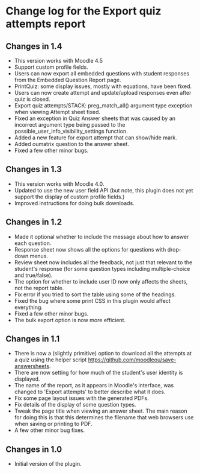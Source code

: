 # Change log for the Export quiz attempts report


## Changes in 1.4

* This version works with Moodle 4.5
* Support custom profile fields.
* Users can now export all embedded questions with student responses from the Embedded Question Report page.
* PrintQuiz: some display issues, mostly with equations, have been fixed.
* Users can now create attempt and update/upload responses even after quiz is closed.
* Export quiz attempts/STACK: preg_match_all() argument type exception when viewing Attempt sheet fixed.
* Fixed an exception in Quiz Answer sheets that was caused by an incorrect argument type being passed to
  the possible_user_info_visibility_settings function.
* Added a new feature for export attempt that can show/hide mark.
* Added oumatrix question to the answer sheet.
* Fixed a few other minor bugs.


## Changes in 1.3

* This version works with Moodle 4.0.
* Updated to use the new user field API (but note, this plugin does not yet
  support the display of custom profile fields.)
* Improved instructions for doing bulk downloads.


## Changes in 1.2

* Made it optional whether to include the message about how to answer each question.
* Response sheet now shows all the options for questions with drop-down menus.
* Review sheet now includes all the feedback, not just that relevant to the student's
  response (for some question types including multiple-choice and true/false).
* The option for whether to include user ID now only affects the sheets, not the report table.
* Fix error if you tried to sort the table using some of the headings.
* Fixed the bug where some print CSS in this plugin would affect everything.
* Fixed a few other minor bugs.
* The bulk export option is now more efficient.


## Changes in 1.1

* There is now a (slightly primitive) option to download all the attempts at a quiz
  using the helper script https://github.com/moodleou/save-answersheets.
* There are now setting for how much of the student's user identity is displayed.
* The name of the report, as it appears in Moodle's interface, was changed to
  'Export attempts' to better describe what it does.
* Fix some page layout issues with the generated PDFs.
* Fix details of the display of some question types.
* Tweak the page title when viewing an answer sheet. The main reason for doing this is
  that this determines the filename that web browsers use when saving or printing to PDF.
* A few other minor bug fixes.


## Changes in 1.0

* Initial version of the plugin.
